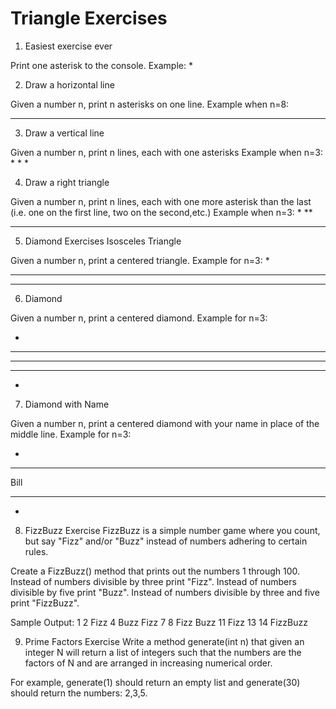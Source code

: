 # Triangle Exercises
1. Easiest exercise ever

Print one asterisk to the console.
Example:
*

2. Draw a horizontal line

Given a number n, print n asterisks on one line.
Example when n=8:
********

3. Draw a vertical line

Given a number n, print n lines, each with one asterisks
Example when n=3:
*
*
*

4. Draw a right triangle

Given a number n, print n lines, each with one more asterisk than the last (i.e. one on the first line, two on the second,etc.)
Example when n=3:
*
**
***

5. Diamond Exercises
Isosceles Triangle

Given a number n, print a centered triangle. Example for n=3:
  *
 ***
*****

6. Diamond

Given a number n, print a centered diamond. Example for n=3:

  *
 ***
*****
 ***
  *

7. Diamond with Name

Given a number n, print a centered diamond with your name in place of the middle line. Example for n=3:

  *
 ***
Bill
 ***
  *

8. FizzBuzz Exercise
FizzBuzz is a simple number game where you count, but say "Fizz" and/or "Buzz" instead of numbers adhering to certain rules.

Create a FizzBuzz() method that prints out the numbers 1 through 100.
Instead of numbers divisible by three print "Fizz".
Instead of numbers divisible by five print "Buzz".
Instead of numbers divisible by three and five print "FizzBuzz".

Sample Output:
1
2
Fizz
4
Buzz
Fizz
7
8
Fizz
Buzz
11
Fizz
13
14
FizzBuzz

9. Prime Factors Exercise
Write a method generate(int n) that given an integer N will return a list of integers such that the numbers are the factors of N and are arranged in increasing numerical order.

For example, generate(1) should return an empty list and generate(30) should return the numbers: 2,3,5.
